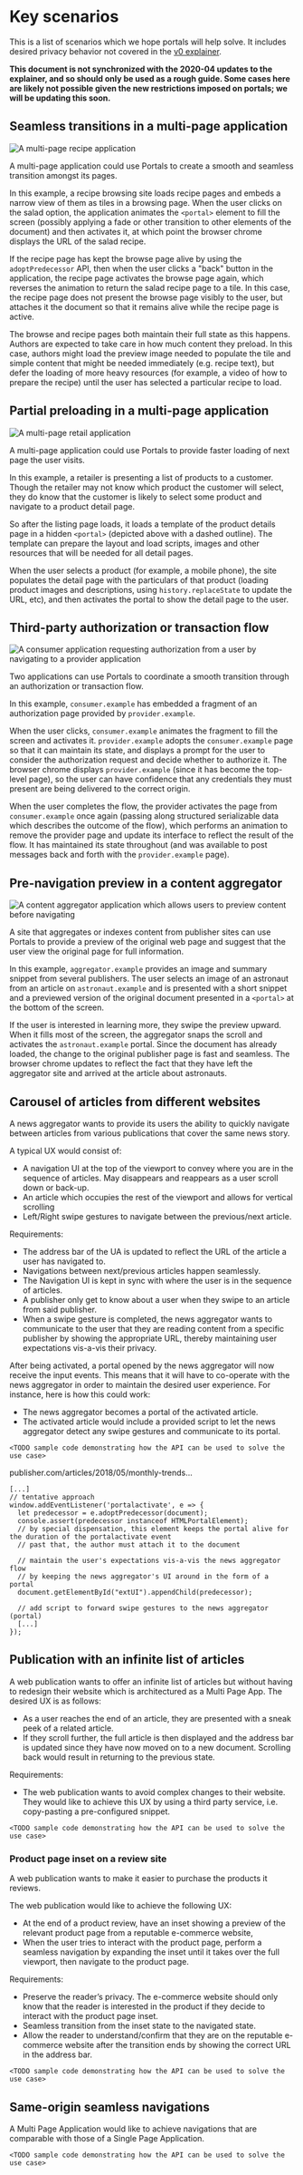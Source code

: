 # Key scenarios

This is a list of scenarios which we hope portals will help solve. It includes desired privacy behavior not covered in the [v0 explainer](./README.md).

**This document is not synchronized with the 2020-04 updates to the explainer, and so should only be used as a rough guide. Some cases here are likely not possible given the new restrictions imposed on portals; we will be updating this soon.**

## Seamless transitions in a multi-page application

![A multi-page recipe application](recipes.png)

A multi-page application could use Portals to create a smooth and seamless transition amongst its pages.

In this example, a recipe browsing site loads recipe pages and embeds a narrow view of them as tiles in a browsing page.
When the user clicks on the salad option, the application animates the `<portal>` element to fill the screen (possibly
applying a fade or other transition to other elements of the document) and then activates it, at which point the browser
chrome displays the URL of the salad recipe.

If the recipe page has kept the browse page alive by using the `adoptPredecessor` API, then when the user clicks a
"back" button in the application, the recipe page activates the browse page again, which reverses the animation to
return the salad recipe page to a tile. In this case, the recipe page does not present the browse page visibly to
the user, but attaches it the document so that it remains alive while the recipe page is active.

The browse and recipe pages both maintain their full state as this happens. Authors are expected to take care in how
much content they preload. In this case, authors might load the preview image needed to populate the tile and simple
content that might be needed immediately (e.g. recipe text), but defer the loading of more heavy resources (for example,
a video of how to prepare the recipe) until the user has selected a particular recipe to load.

## Partial preloading in a multi-page application

![A multi-page retail application](retail.png)

A multi-page application could use Portals to provide faster loading of next page the user visits.

In this example, a retailer is presenting a list of products to a customer. Though the retailer may not know which
product the customer will select, they do know that the customer is likely to select some product and navigate to
a product detail page.

So after the listing page loads, it loads a template of the product details page in a hidden `<portal>` (depicted
above with a dashed outline). The template can prepare the layout and load scripts, images and other resources that
will be needed for all detail pages.

When the user selects a product (for example, a mobile phone), the site populates the detail page with the particulars
of that product (loading product images and descriptions, using `history.replaceState` to update the URL, etc), and
then activates the portal to show the detail page to the user.

## Third-party authorization or transaction flow

![A consumer application requesting authorization from a user by navigating to a provider application](transaction.png)

Two applications can use Portals to coordinate a smooth transition through an authorization or transaction flow.

In this example, `consumer.example` has embedded a fragment of an authorization page provided by `provider.example`.

When the user clicks, `consumer.example` animates the fragment to fill the screen and activates it. `provider.example`
adopts the `consumer.example` page so that it can maintain its state, and displays a prompt for the user to consider
the authorization request and decide whether to authorize it. The browser chrome displays `provider.example` (since
it has become the top-level page), so the user can have confidence that any credentials they must present are being
delivered to the correct origin.

When the user completes the flow, the provider activates the page from `consumer.example` once again (passing along
structured serializable data which describes the outcome of the flow), which performs an animation to remove the
provider page and update its interface to reflect the result of the flow. It has maintained its state throughout
(and was available to post messages back and forth with the `provider.example` page).

## Pre-navigation preview in a content aggregator

![A content aggregator application which allows users to preview content before navigating](aggregator.png)

A site that aggregates or indexes content from publisher sites can use Portals to provide a preview of the original
web page and suggest that the user view the original page for full information.

In this example, `aggregator.example` provides an image and summary snippet from several publishers. The user
selects an image of an astronaut from an article on `astronaut.example` and is presented with a short snippet
and a previewed version of the original document presented in a `<portal>` at the bottom of the screen.

If the user is interested in learning more, they swipe the preview upward. When it fills most of the screen,
the aggregator snaps the scroll and activates the `astronaut.example` portal. Since the document has already
loaded, the change to the original publisher page is fast and seamless. The browser chrome updates to reflect
the fact that they have left the aggregator site and arrived at the article about astronauts.

## Carousel of articles from different websites
A news aggregator wants to provide its users the ability to quickly navigate between articles from various publications that cover the same news story.

A typical UX would consist of:
 - A navigation UI at the top of the viewport to convey where you are in the sequence of articles. May disappears and reappears as a user scroll down or back-up.
 - An article which occupies the rest of the viewport and allows for vertical scrolling
 - Left/Right swipe gestures to navigate between the previous/next article.

Requirements:
 - The address bar of the UA is updated to reflect the URL of the article a user has navigated to.
 - Navigations between next/previous articles happen seamlessly.
 - The Navigation UI is kept in sync with where the user is in the sequence of articles.
 - A publisher only get to know about a user when they swipe to an article from said publisher.
 - When a swipe gesture is completed, the news aggregator wants to communicate to the user that they are reading content from a specific publisher by showing the appropriate URL, thereby maintaining user expectations vis-a-vis their privacy.

After being activated, a portal opened by the news aggregator will now receive the input events. This means that it will have to co-operate with the news aggregator in order to maintain the desired user experience. For instance, here is how this could work:
 - The news aggregator becomes a portal of the activated article.
 - The activated article would include a provided script to let the news aggregator detect any swipe gestures and communicate to its portal.

```
<TODO sample code demonstrating how the API can be used to solve the use case>
```

publisher.com/articles/2018/05/monthly-trends...
```
[...]
// tentative approach
window.addEventListener('portalactivate', e => {
  let predecessor = e.adoptPredecessor(document);
  console.assert(predecessor instanceof HTMLPortalElement);
  // by special dispensation, this element keeps the portal alive for the duration of the portalactivate event
  // past that, the author must attach it to the document

  // maintain the user's expectations vis-a-vis the news aggregator flow
  // by keeping the news aggregator's UI around in the form of a portal
  document.getElementById("extUI").appendChild(predecessor);

  // add script to forward swipe gestures to the news aggregator (portal)
  [...]
});
```

## Publication with an infinite list of articles
A web publication wants to offer an infinite list of articles but without having to redesign their website which is architectured as a Multi Page App. The desired UX is as follows:
 - As a user reaches the end of an article, they are presented with a sneak peek of a related article.
 - If they scroll further, the full article is then displayed and the address bar is updated since they have now moved on to a new document. Scrolling back would result in returning to the previous state.

Requirements:
 - The web publication wants to avoid complex changes to their website. They would like to achieve this UX by using a third party service, i.e. copy-pasting a pre-configured snippet.

```
<TODO sample code demonstrating how the API can be used to solve the use case>
```

### Product page inset on a review site
A web publication wants to make it easier to purchase the products it reviews.

The web publication would like to achieve the following UX:
 - At the end of a product review, have an inset showing a preview of the relevant product page from a reputable e-commerce website,
 - When the user tries to interact with the product page, perform a seamless navigation by expanding the inset until it takes over the full viewport, then navigate to the product page.

Requirements:
 - Preserve the reader’s privacy. The e-commerce website should only know that the reader is interested in the product if they decide to interact with the product page inset.
 - Seamless transition from the inset state to the navigated state.
 - Allow the reader to understand/confirm that they are on the reputable e-commerce website after the transition ends by showing the correct URL in the address bar.


```
<TODO sample code demonstrating how the API can be used to solve the use case>
```

## Same-origin seamless navigations
A Multi Page Application would like to achieve navigations that are comparable with those of a Single Page Application.

```
<TODO sample code demonstrating how the API can be used to solve the use case>
```
